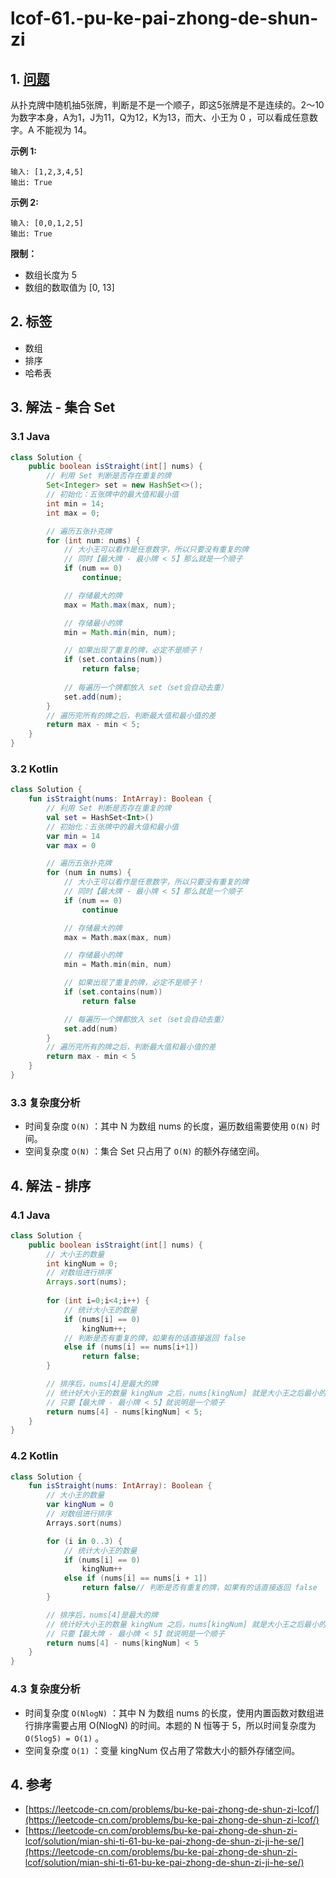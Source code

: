 # lcof-61.-pu-ke-pai-zhong-de-shun-zi

## 1. [问题](https://leetcode-cn.com/problems/bu-ke-pai-zhong-de-shun-zi-lcof/)

从扑克牌中随机抽5张牌，判断是不是一个顺子，即这5张牌是不是连续的。2～10为数字本身，A为1，J为11，Q为12，K为13，而大、小王为 0 ，可以看成任意数字。A 不能视为 14。

**示例 1:**

```text
输入: [1,2,3,4,5]
输出: True
```

**示例 2:**

```text
输入: [0,0,1,2,5]
输出: True
```

**限制：**

* 数组长度为 5 
* 数组的数取值为 \[0, 13\] 

## 2. 标签

* 数组
* 排序
* 哈希表

## 3. 解法 - 集合 Set

### 3.1 Java

```java
class Solution {
    public boolean isStraight(int[] nums) {
        // 利用 Set 判断是否存在重复的牌
        Set<Integer> set = new HashSet<>();
        // 初始化：五张牌中的最大值和最小值
        int min = 14;
        int max = 0;

        // 遍历五张扑克牌
        for (int num: nums) {
            // 大小王可以看作是任意数字，所以只要没有重复的牌
            // 同时【最大牌 - 最小牌 < 5】那么就是一个顺子
            if (num == 0)
                continue;

            // 存储最大的牌
            max = Math.max(max, num);

            // 存储最小的牌
            min = Math.min(min, num);

            // 如果出现了重复的牌，必定不是顺子！
            if (set.contains(num))
                return false;
             
            // 每遍历一个牌都放入 set（set会自动去重）
            set.add(num);
        }
        // 遍历完所有的牌之后，判断最大值和最小值的差
        return max - min < 5;
    }
}
```

### 3.2 Kotlin

```kotlin
class Solution {
    fun isStraight(nums: IntArray): Boolean {
        // 利用 Set 判断是否存在重复的牌
        val set = HashSet<Int>()
        // 初始化：五张牌中的最大值和最小值
        var min = 14
        var max = 0

        // 遍历五张扑克牌
        for (num in nums) {
            // 大小王可以看作是任意数字，所以只要没有重复的牌
            // 同时【最大牌 - 最小牌 < 5】那么就是一个顺子
            if (num == 0)
                continue

            // 存储最大的牌
            max = Math.max(max, num)

            // 存储最小的牌
            min = Math.min(min, num)

            // 如果出现了重复的牌，必定不是顺子！
            if (set.contains(num))
                return false

            // 每遍历一个牌都放入 set（set会自动去重）
            set.add(num)
        }
        // 遍历完所有的牌之后，判断最大值和最小值的差
        return max - min < 5
    }
}
```

### 3.3 复杂度分析

* 时间复杂度 `O(N)` ：其中 N 为数组 nums 的长度，遍历数组需要使用 `O(N)` 时间。
* 空间复杂度 `O(N)` ：集合 Set 只占用了 `O(N)` 的额外存储空间。

## 4. 解法 - 排序

### 4.1 Java

```java
class Solution {
    public boolean isStraight(int[] nums) {
        // 大小王的数量
        int kingNum = 0;
        // 对数组进行排序
        Arrays.sort(nums);
        
        for (int i=0;i<4;i++) {
            // 统计大小王的数量
            if (nums[i] == 0)
                kingNum++;
            // 判断是否有重复的牌，如果有的话直接返回 false
            else if (nums[i] == nums[i+1])
                return false;
        }

        // 排序后，nums[4]是最大的牌
        // 统计好大小王的数量 kingNum 之后，nums[kingNum] 就是大小王之后最小的一张牌
        // 只要【最大牌 - 最小牌 < 5】就说明是一个顺子
        return nums[4] - nums[kingNum] < 5;
    } 
}

```

### 4.2 Kotlin

```kotlin
class Solution {
    fun isStraight(nums: IntArray): Boolean {
        // 大小王的数量
        var kingNum = 0
        // 对数组进行排序
        Arrays.sort(nums)

        for (i in 0..3) {
            // 统计大小王的数量
            if (nums[i] == 0)
                kingNum++
            else if (nums[i] == nums[i + 1])
                return false// 判断是否有重复的牌，如果有的话直接返回 false
        }

        // 排序后，nums[4]是最大的牌
        // 统计好大小王的数量 kingNum 之后，nums[kingNum] 就是大小王之后最小的一张牌
        // 只要【最大牌 - 最小牌 < 5】就说明是一个顺子
        return nums[4] - nums[kingNum] < 5
    }
}
```

### 4.3 复杂度分析

* 时间复杂度 `O(NlogN)` ：其中 N 为数组 nums 的长度，使用内置函数对数组进行排序需要占用 O\(NlogN\) 的时间。本题的 N 恒等于 5，所以时间复杂度为 `O(5log5) = O(1)` 。
* 空间复杂度 `O(1)` ：变量 kingNum 仅占用了常数大小的额外存储空间。

## 4. 参考

* [https://leetcode-cn.com/problems/bu-ke-pai-zhong-de-shun-zi-lcof/](https://leetcode-cn.com/problems/bu-ke-pai-zhong-de-shun-zi-lcof/)
* [https://leetcode-cn.com/problems/bu-ke-pai-zhong-de-shun-zi-lcof/solution/mian-shi-ti-61-bu-ke-pai-zhong-de-shun-zi-ji-he-se/](https://leetcode-cn.com/problems/bu-ke-pai-zhong-de-shun-zi-lcof/solution/mian-shi-ti-61-bu-ke-pai-zhong-de-shun-zi-ji-he-se/)

